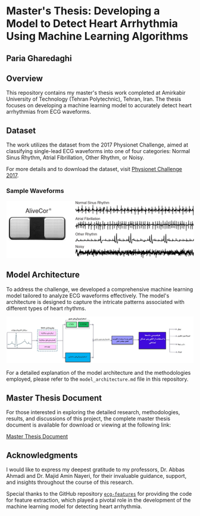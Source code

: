 # Master's Thesis: Developing a Model to Detect Heart Arrhythmia Using Machine Learning Algorithms

## Paria Gharedaghi

## Overview
This repository contains my master's thesis work completed at Amirkabir University of Technology (Tehran Polytechnic), Tehran, Iran. The thesis focuses on developing a machine learning model to accurately detect heart arrhythmias from ECG waveforms.

## Dataset
The work utilizes the dataset from the 2017 Physionet Challenge, aimed at classifying single-lead ECG waveforms into one of four categories: Normal Sinus Rhythm, Atrial Fibrillation, Other Rhythm, or Noisy.

For more details and to download the dataset, visit [Physionet Challenge 2017](https://www.physionet.org/content/challenge-2017/1.0.0/training2017.zip).

### Sample Waveforms
![ECG Waveform Samples](./images/waveform_examples.png)

## Model Architecture
To address the challenge, we developed a comprehensive machine learning model tailored to analyze ECG waveforms effectively. The model's architecture is designed to capture the intricate patterns associated with different types of heart rhythms.

![Model Architecture](./images/model.jpg)

For a detailed explanation of the model architecture and the methodologies employed, please refer to the `model_architecture.md` file in this repository.

## Master Thesis Document
For those interested in exploring the detailed research, methodologies, results, and discussions of this project, the complete master thesis document is available for download or viewing at the following link:

[Master Thesis Document](./master_thesis.pdf)


## Acknowledgments
I would like to express my deepest gratitude to my professors, Dr. Abbas Ahmadi and Dr. Majid Amin Nayeri, for their invaluable guidance, support, and insights throughout the course of this research.


Special thanks to the GitHub repository [`ecg-features`](https://github.com/Seb-Good/ecg-features) for providing the code for feature extraction, which played a pivotal role in the development of the machine learning model for detecting heart arrhythmia.


